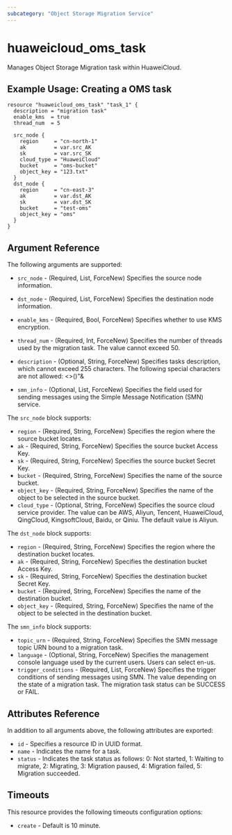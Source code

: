 ```yaml
---
subcategory: "Object Storage Migration Service"
---
```


# huaweicloud\_oms\_task

Manages Object Storage Migration task within HuaweiCloud.

## Example Usage:  Creating a OMS task

```hcl
resource "huaweicloud_oms_task" "task_1" {
  description = "migration task"
  enable_kms  = true
  thread_num  = 5

  src_node {
    region     = "cn-north-1"
    ak         = var.src_AK
    sk         = var.src_SK
    cloud_type = "HuaweiCloud"
    bucket     = "oms-bucket"
    object_key = "123.txt"
  }
  dst_node {
    region     = "cn-east-3"
    ak         = var.dst_AK
    sk         = var.dst_SK
    bucket     = "test-oms"
    object_key = "oms"
  }
}
```

## Argument Reference

The following arguments are supported:

* `src_node` - (Required, List, ForceNew) Specifies the source node information.

* `dst_node` - (Required, List, ForceNew) Specifies the destination node information.

* `enable_kms` - (Required, Bool, ForceNew) Specifies whether to use KMS encryption.

* `thread_num` - (Required, Int, ForceNew) Specifies the number of threads used by the migration
	task. The value cannot exceed 50.

* `description` - (Optional, String, ForceNew) Specifies tasks description, which cannot exceed 255
	characters. The following special characters are not allowed: <>()"&

* `smn_info` - (Optional, List, ForceNew) Specifies the field used for sending messages using the
	Simple Message Notification (SMN) service.


The `src_node` block supports:

* `region` - (Required, String, ForceNew) Specifies the region where the source bucket locates.
* `ak` - (Required, String, ForceNew) Specifies the source bucket Access Key.
* `sk` - (Required, String, ForceNew) Specifies the source bucket Secret Key.
* `bucket` - (Required, String, ForceNew) Specifies the name of the source bucket.
* `object_key` - (Required, String, ForceNew) Specifies the name of the object to be selected in the
  source bucket.
* `cloud_type` - (Optional, String, ForceNew) Specifies the source cloud service provider. The value can be
  AWS, Aliyun, Tencent, HuaweiCloud, QingCloud, KingsoftCloud, Baidu, or Qiniu.
  The default value is Aliyun.

The `dst_node` block supports:

* `region` - (Required, String, ForceNew) Specifies the region where the destination bucket locates.
* `ak` - (Required, String, ForceNew) Specifies the destination bucket Access Key.
* `sk` - (Required, String, ForceNew) Specifies the destination bucket Secret Key.
* `bucket` - (Required, String, ForceNew) Specifies the name of the destination bucket.
* `object_key` - (Required, String, ForceNew) Specifies the name of the object to be selected in the
  destination bucket.

The `smn_info` block supports:

* `topic_urn` - (Required, String, ForceNew) Specifies the SMN message topic URN bound to a migration
	task.
* `language` - (Optional, String, ForceNew) Specifies the management console language used by the
	current users. Users can select en-us.
* `trigger_conditions` - (Required, List, ForceNew) Specifies the trigger conditions of sending messages
	using SMN. The value depending on the state of a migration task. The migration task
	status can be SUCCESS or FAIL.

## Attributes Reference

In addition to all arguments above, the following attributes are exported:

* `id` - Specifies a resource ID in UUID format.
* `name` - Indicates the name for a task.
* `status` - Indicates the task status as follows: 0: Not started, 1: Waiting to migrate,
	2: Migrating, 3: Migration paused, 4: Migration failed, 5: Migration succeeded.

## Timeouts
This resource provides the following timeouts configuration options:
* `create` - Default is 10 minute.

